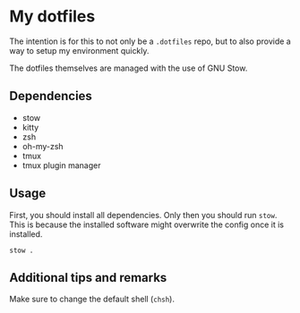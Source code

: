 # My dotfiles

The intention is for this to not only be a `.dotfiles` repo,
but to also provide a way to setup my environment quickly.

The dotfiles themselves are managed with the use of GNU Stow.

## Dependencies

* stow
* kitty
* zsh
* oh-my-zsh
* tmux
* tmux plugin manager

## Usage

First, you should install all dependencies. Only then you should run `stow`.
This is because the installed software might overwrite the config once
it is installed.

``` stow . ```

## Additional tips and remarks

Make sure to change the default shell (`chsh`).
